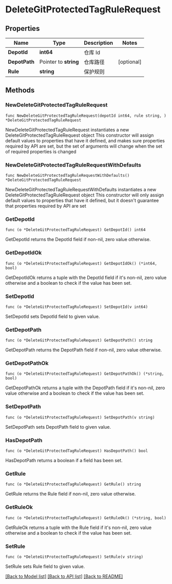 # DeleteGitProtectedTagRuleRequest

## Properties

Name | Type | Description | Notes
------------ | ------------- | ------------- | -------------
**DepotId** | **int64** | 仓库 Id | 
**DepotPath** | Pointer to **string** | 仓库路径 | [optional] 
**Rule** | **string** | 保护规则 | 

## Methods

### NewDeleteGitProtectedTagRuleRequest

`func NewDeleteGitProtectedTagRuleRequest(depotId int64, rule string, ) *DeleteGitProtectedTagRuleRequest`

NewDeleteGitProtectedTagRuleRequest instantiates a new DeleteGitProtectedTagRuleRequest object
This constructor will assign default values to properties that have it defined,
and makes sure properties required by API are set, but the set of arguments
will change when the set of required properties is changed

### NewDeleteGitProtectedTagRuleRequestWithDefaults

`func NewDeleteGitProtectedTagRuleRequestWithDefaults() *DeleteGitProtectedTagRuleRequest`

NewDeleteGitProtectedTagRuleRequestWithDefaults instantiates a new DeleteGitProtectedTagRuleRequest object
This constructor will only assign default values to properties that have it defined,
but it doesn't guarantee that properties required by API are set

### GetDepotId

`func (o *DeleteGitProtectedTagRuleRequest) GetDepotId() int64`

GetDepotId returns the DepotId field if non-nil, zero value otherwise.

### GetDepotIdOk

`func (o *DeleteGitProtectedTagRuleRequest) GetDepotIdOk() (*int64, bool)`

GetDepotIdOk returns a tuple with the DepotId field if it's non-nil, zero value otherwise
and a boolean to check if the value has been set.

### SetDepotId

`func (o *DeleteGitProtectedTagRuleRequest) SetDepotId(v int64)`

SetDepotId sets DepotId field to given value.


### GetDepotPath

`func (o *DeleteGitProtectedTagRuleRequest) GetDepotPath() string`

GetDepotPath returns the DepotPath field if non-nil, zero value otherwise.

### GetDepotPathOk

`func (o *DeleteGitProtectedTagRuleRequest) GetDepotPathOk() (*string, bool)`

GetDepotPathOk returns a tuple with the DepotPath field if it's non-nil, zero value otherwise
and a boolean to check if the value has been set.

### SetDepotPath

`func (o *DeleteGitProtectedTagRuleRequest) SetDepotPath(v string)`

SetDepotPath sets DepotPath field to given value.

### HasDepotPath

`func (o *DeleteGitProtectedTagRuleRequest) HasDepotPath() bool`

HasDepotPath returns a boolean if a field has been set.

### GetRule

`func (o *DeleteGitProtectedTagRuleRequest) GetRule() string`

GetRule returns the Rule field if non-nil, zero value otherwise.

### GetRuleOk

`func (o *DeleteGitProtectedTagRuleRequest) GetRuleOk() (*string, bool)`

GetRuleOk returns a tuple with the Rule field if it's non-nil, zero value otherwise
and a boolean to check if the value has been set.

### SetRule

`func (o *DeleteGitProtectedTagRuleRequest) SetRule(v string)`

SetRule sets Rule field to given value.



[[Back to Model list]](../README.md#documentation-for-models) [[Back to API list]](../README.md#documentation-for-api-endpoints) [[Back to README]](../README.md)


